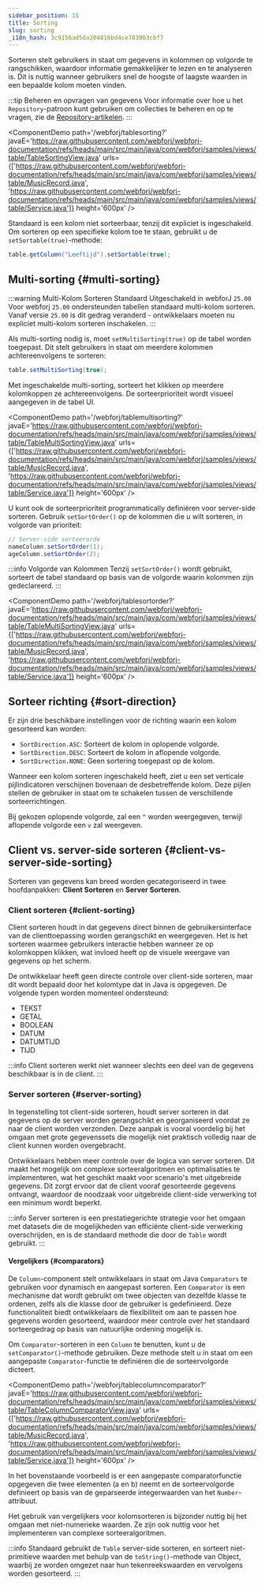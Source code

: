 ```yaml
---
sidebar_position: 15
title: Sorting
slug: sorting
_i18n_hash: 3c9156ad5da204816bd4ce783003cbf7
---
```

Sorteren stelt gebruikers in staat om gegevens in kolommen op volgorde te rangschikken, waardoor informatie gemakkelijker te lezen en te analyseren is. Dit is nuttig wanneer gebruikers snel de hoogste of laagste waarden in een bepaalde kolom moeten vinden.

:::tip Beheren en opvragen van gegevens
Voor informatie over hoe u het `Repository`-patroon kunt gebruiken om collecties te beheren en op te vragen, zie de [Repository-artikelen](/docs/advanced/repository/overview).
:::

<ComponentDemo 
path='/webforj/tablesorting?' 
javaE='https://raw.githubusercontent.com/webforj/webforj-documentation/refs/heads/main/src/main/java/com/webforj/samples/views/table/TableSortingView.java'
urls={['https://raw.githubusercontent.com/webforj/webforj-documentation/refs/heads/main/src/main/java/com/webforj/samples/views/table/MusicRecord.java', 
'https://raw.githubusercontent.com/webforj/webforj-documentation/refs/heads/main/src/main/java/com/webforj/samples/views/table/Service.java']}
height='600px'
/>

Standaard is een kolom niet sorteerbaar, tenzij dit expliciet is ingeschakeld. Om sorteren op een specifieke kolom toe te staan, gebruikt u de `setSortable(true)`-methode:

```java 
table.getColumn("Leeftijd").setSortable(true);
```

## Multi-sorting {#multi-sorting}

:::warning Multi-Kolom Sorteren Standaard Uitgeschakeld in webforJ `25.00`
Voor webforj `25.00` ondersteunden tabellen standaard multi-kolom sorteren. Vanaf versie `25.00` is dit gedrag veranderd - ontwikkelaars moeten nu expliciet multi-kolom sorteren inschakelen.
:::

Als multi-sorting nodig is, moet `setMultiSorting(true)` op de tabel worden toegepast. Dit stelt gebruikers in staat om meerdere kolommen achtereenvolgens te sorteren:

```java
table.setMultiSorting(true);
```

Met ingeschakelde multi-sorting, sorteert het klikken op meerdere kolomkoppen ze achtereenvolgens. De sorteerprioriteit wordt visueel aangegeven in de tabel UI.

<ComponentDemo 
path='/webforj/tablemultisorting?' 
javaE='https://raw.githubusercontent.com/webforj/webforj-documentation/refs/heads/main/src/main/java/com/webforj/samples/views/table/TableMultiSortingView.java'
urls={['https://raw.githubusercontent.com/webforj/webforj-documentation/refs/heads/main/src/main/java/com/webforj/samples/views/table/MusicRecord.java', 
'https://raw.githubusercontent.com/webforj/webforj-documentation/refs/heads/main/src/main/java/com/webforj/samples/views/table/Service.java']}
height='600px'
/>

U kunt ook de sorteerprioriteit programmatically definiëren voor server-side sorteren. Gebruik `setSortOrder()` op de kolommen die u wilt sorteren, in volgorde van prioriteit:

```java
// Server-side sorteerorde
nameColumn.setSortOrder(1);
ageColumn.setSortOrder(2);
```

:::info Volgorde van Kolommen
Tenzij `setSortOrder()` wordt gebruikt, sorteert de tabel standaard op basis van de volgorde waarin kolommen zijn gedeclareerd.
:::

<ComponentDemo 
path='/webforj/tablesortorder?' 
javaE='https://raw.githubusercontent.com/webforj/webforj-documentation/refs/heads/main/src/main/java/com/webforj/samples/views/table/TableMultiSortingView.java'
urls={['https://raw.githubusercontent.com/webforj/webforj-documentation/refs/heads/main/src/main/java/com/webforj/samples/views/table/MusicRecord.java', 
'https://raw.githubusercontent.com/webforj/webforj-documentation/refs/heads/main/src/main/java/com/webforj/samples/views/table/Service.java']}
height='600px'
/>

## Sorteer richting {#sort-direction}

Er zijn drie beschikbare instellingen voor de richting waarin een kolom gesorteerd kan worden:

- `SortDirection.ASC`: Sorteert de kolom in oplopende volgorde.
- `SortDirection.DESC`: Sorteert de kolom in aflopende volgorde.
- `SortDirection.NONE`: Geen sortering toegepast op de kolom.

Wanneer een kolom sorteren ingeschakeld heeft, ziet u een set verticale pijlindicatoren verschijnen bovenaan de desbetreffende kolom. Deze pijlen stellen de gebruiker in staat om te schakelen tussen de verschillende sorteerrichtingen.

Bij gekozen oplopende volgorde, zal een `^` worden weergegeven, terwijl aflopende volgorde een `v` zal weergeven.


## Client vs. server-side sorteren {#client-vs-server-side-sorting}

Sorteren van gegevens kan breed worden gecategoriseerd in twee hoofdanpakken: **Client Sorteren** en **Server Sorteren**.

### Client sorteren {#client-sorting}

Client sorteren houdt in dat gegevens direct binnen de gebruikersinterface van de clienttoepassing worden gerangschikt en weergegeven. Het is het sorteren waarmee gebruikers interactie hebben wanneer ze op kolomkoppen klikken, wat invloed heeft op de visuele weergave van gegevens op het scherm.

De ontwikkelaar heeft geen directe controle over client-side sorteren, maar dit wordt bepaald door het kolomtype dat in Java is opgegeven. De volgende typen worden momenteel ondersteund:

- TEKST
- GETAL
- BOOLEAN
- DATUM
- DATUMTIJD
- TIJD

:::info
Client sorteren werkt niet wanneer slechts een deel van de gegevens beschikbaar is in de client.
:::

### Server sorteren {#server-sorting}

In tegenstelling tot client-side sorteren, houdt server sorteren in dat gegevens op de server worden gerangschikt en georganiseerd voordat ze naar de client worden verzonden. Deze aanpak is vooral voordelig bij het omgaan met grote gegevenssets die mogelijk niet praktisch volledig naar de client kunnen worden overgebracht.

Ontwikkelaars hebben meer controle over de logica van server sorteren. Dit maakt het mogelijk om complexe sorteeralgoritmen en optimalisaties te implementeren, wat het geschikt maakt voor scenario's met uitgebreide gegevens. Dit zorgt ervoor dat de client vooraf gesorteerde gegevens ontvangt, waardoor de noodzaak voor uitgebreide client-side verwerking tot een minimum wordt beperkt.


:::info
Server sorteren is een prestatiegerichte strategie voor het omgaan met datasets die de mogelijkheden van efficiënte client-side verwerking overschrijden, en is de standaard methode die door de `Table` wordt gebruikt.
:::

#### Vergelijkers {#comparators}

De `Column`-component stelt ontwikkelaars in staat om Java `Comparators` te gebruiken voor dynamisch en aangepast sorteren. Een `Comparator` is een mechanisme dat wordt gebruikt om twee objecten van dezelfde klasse te ordenen, zelfs als die klasse door de gebruiker is gedefinieerd. Deze functionaliteit biedt ontwikkelaars de flexibiliteit om aan te passen hoe gegevens worden gesorteerd, waardoor meer controle over het standaard sorteergedrag op basis van natuurlijke ordening mogelijk is.

Om `Comparator`-sorteren in een `Column` te benutten, kunt u de `setComparator()`-methode gebruiken. Deze methode stelt u in staat om een aangepaste `Comparator`-functie te definiëren die de sorteervolgorde dicteert.

<ComponentDemo 
path='/webforj/tablecolumncomparator?' 
javaE='https://raw.githubusercontent.com/webforj/webforj-documentation/refs/heads/main/src/main/java/com/webforj/samples/views/table/TableColumnComparatorView.java'
urls={['https://raw.githubusercontent.com/webforj/webforj-documentation/refs/heads/main/src/main/java/com/webforj/samples/views/table/MusicRecord.java', 
'https://raw.githubusercontent.com/webforj/webforj-documentation/refs/heads/main/src/main/java/com/webforj/samples/views/table/Service.java']}
height='600px'
/>

In het bovenstaande voorbeeld is er een aangepaste comparatorfunctie opgegeven die twee elementen (a en b) neemt en de sorteervolgorde definieert op basis van de geparseerde integerwaarden van het `Number`-attribuut.

Het gebruik van vergelijkers voor kolomsorteren is bijzonder nuttig bij het omgaan met niet-numerieke waarden. Ze zijn ook nuttig voor het implementeren van complexe sorteeralgoritmen.

:::info
Standaard gebruikt de `Table` server-side sorteren, en sorteert niet-primitieve waarden met behulp van de `toString()`-methode van Object, waarbij ze worden omgezet naar hun tekenreekswaarden en vervolgens worden gesorteerd.
:::

